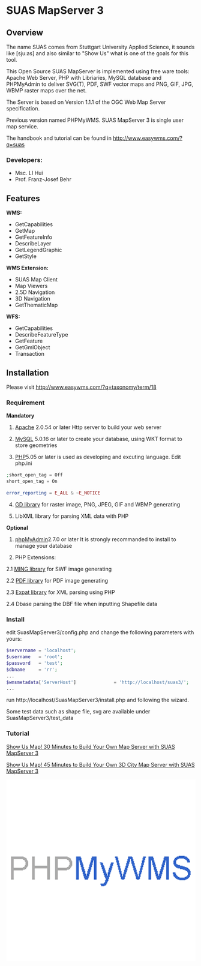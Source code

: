 # SUAS MapServer 3

## Overview

The name SUAS comes from Stuttgart University Applied Science, it sounds like [sju:as] and also similar to "Show Us" what is one of the goals for this tool.

This Open Source SUAS MapServer is implemented using free ware tools: Apache Web Server, PHP with Libriaries, MySQL database and PHPMyAdmin to deliver SVG(T), PDF, SWF vector maps and PNG, GIF, JPG, WBMP raster maps over the net.

The Server is based on Version 1.1.1 of the OGC Web Map Server specification.

Previous version named PHPMyWMS. SUAS MapServer 3 is single user map service.

The handbook and tutorial can be found in http://www.easywms.com/?q=suas


### Developers: 

* Msc. LI Hui
* Prof. Franz-Josef Behr

## Features

**WMS:**
* GetCapabilities
* GetMap
* GetFeatureInfo
* DescribeLayer
* GetLegendGraphic
* GetStyle

**WMS Extension:**
* SUAS Map Client
* Map Viewers
* 2.5D Navigation
* 3D Navigation
* GetThematicMap

**WFS:**
* GetCapabilities
* DescribeFeatureType
* GetFeature
* GetGmlObject
* Transaction

## Installation

Please visit http://www.easywms.com/?q=taxonomy/term/18


### Requirement

**Mandatory**

1. [Apache][Apache] 2.0.54 or later
Http server to build your web server

2. [MySQL][MySQL] 5.0.16 or later
to create your database, using WKT format to store geometries

3. [PHP][PHP]5.05 or later
is used as developing and excuting language. Edit php.ini
```php
;short_open_tag = Off
short_open_tag = On
```

```php
error_reporting = E_ALL & ~E_NOTICE
```


4. [GD library][GD_library]
for raster image, PNG, JPEG, GIF and WBMP generating

5. LibXML library
for parsing XML data with PHP

[Apache]:http://www.apache.org/

[MySQL]:http://www.mysql.com/

[PHP]:http://www.php.net/

[GD_library]:http://www.boutell.com/gd/


**Optional**

1. [phpMyAdmin][phpMyAdmin]2.7.0 or later
It is strongly recommanded to install to manage your database

2. PHP Extensions:
 
2.1 [MING library][MING_library]
for SWF image generating

2.2 [PDF library][PDF_library]
for PDF image generating

2.3 [Expat library][Expat_library]
for XML parsing using PHP

2.4 Dbase
parsing the DBF file when inputting Shapefile data

[phpMyAdmin]:http://www.phpmyadmin.net/

[MING_library]:http://ming.sourceforge.net/

[PDF_library]:http://www.pdflib.com/

[Expat_library]:http://www.jclark.com/xml/expat.html


### Install

edit SuasMapServer3/config.php and change the following parameters with yours:

```php
$servername = 'localhost';
$username   = 'root';
$password   = 'test';
$dbname     = 'rr';
...
$wmsmetadata['ServerHost'] 				= 'http://localhost/suas3/';
...
```


run http://localhost/SuasMapServer3/install.php and following the wizard.

Some test data such as shape file, svg are available under SuasMapServer3/test_data


### Tutorial

[Show Us Map! 30 Minutes to Build Your Own Map Server with SUAS MapServer 3][Tutorial_1]

[Show Us Map! 45 Minutes to Build Your Own 3D City Map Server with SUAS MapServer 3][Tutorial_2]


[Tutorial_1]:http://www.easywms.com/?q=show-us-map-30-minutes-build-your-own-map-server-suas-mapserver3

[Tutorial_2]:http://www.easywms.com/?q=show-us-map-45-minutes-build-your-own-3d-city-map-server-suas-mapserver3






![Demo ](https://raw.githubusercontent.com/mobabel/SuasMapServer3/master/demo.gif "Demo ")
